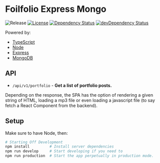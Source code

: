 # Foilfolio Express Mongo

![Release][release-img]
[![License][license-img]][license-url]
[![Dependency Status][david-img]][david-url]
[![devDependency Status][david-dev-img]][david-dev-url]


Powered by:

- [TypeScript](http://www.typescriptlang.org/)
- [Node](https://nodejs.org/en/)
- [Express](http://expressjs.com/)
- [MongoDB](https://www.mongodb.com/)

## API

- `/api/v1/portfolio` - **Get a list of portfolio posts.**

Depending on the response, the SPA has the option of rendering a given string of HTML, loading a mp3 file or even loading a javascript file (to say fetch a React Component from the backend).

## Setup

Make sure to have Node, then:

```bash
# Starting Off Development
npm install         # Install server dependencies
npm run develop     # Start developing if you need to
npm run production  # Start the app perpetually in production mode.
```

[website-url]: https://alain.xyz
[release-img]: https://img.shields.io/badge/release-0.4.0-4dbfcc.svg?style=flat-square
[license-img]: http://img.shields.io/:license-mit-blue.svg?style=flat-square
[license-url]: https://opensource.org/licenses/MIT
[david-url]: https://david-dm.org/alaingalvan/alain.xyz?path=packages/backend
[david-img]: https://david-dm.org/alaingalvan/alain.xyz.svg?path=packages/backend&style=flat-square
[david-dev-url]: https://david-dm.org/alaingalvan/alain.xyz?path=packages/backend#info=devDependencies
[david-dev-img]: https://david-dm.org/alaingalvan/alain.xyz/dev-status.svg?path=packages/backend&style=flat-square
